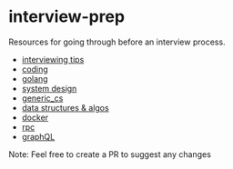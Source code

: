 # interview-prep

Resources for going through before an interview process.

* [interviewing tips](https://yangshun.github.io/tech-interview-handbook/cheatsheet)
* [coding](./technical/coding/quick.md)
* [golang](./technical/golang/quick.md)
* [system design](./technical/system_design/quick.md)
* [generic_cs](./technical/generic/quick.md)
* [data structures & algos](./technical/DSA/quick.md)
* [docker](https://github.com/collabnix/dockerlabs/blob/master/docker/docker-interview-questions.md)
* [rpc](https://grpc.io/docs/what-is-grpc/introduction)
* [graphQL](https://developer.github.com/v4)

Note: Feel free to create a PR to suggest any changes
